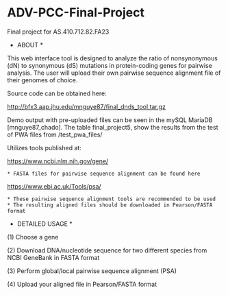 # ADV-PCC-Final-Project
Final project for AS.410.712.82.FA23

* ABOUT *

This web interface tool is designed to analyze the ratio of nonsynonymous (dN) to synonymous (dS) mutations in protein-coding genes for pairwise analysis. The user will upload their own pairwise sequence alignment file of their genomes of choice.

Source code can be obtained here:

http://bfx3.aap.jhu.edu/mnguye87/final_dnds_tool.tar.gz

Demo output with pre-uploaded files can be seen in the mySQL MariaDB [mnguye87_chado]. The table final_project5, show the results from the test of PWA files from /test_pwa_files/

Utilizes tools published at:

https://www.ncbi.nlm.nih.gov/gene/

	* FASTA files for pairwise sequence alignment can be found here

https://www.ebi.ac.uk/Tools/psa/

	* These pairwise sequence alignment tools are recommended to be used
	* The resulting aligned files should be downloaded in Pearson/FASTA format

* DETAILED USAGE *

(1) Choose a gene

(2) Download DNA/nucleotide sequence for two different species from NCBI GeneBank in FASTA format

(3) Perform global/local pairwise sequence alignment (PSA)

(4) Upload your aligned file in Pearson/FASTA format
